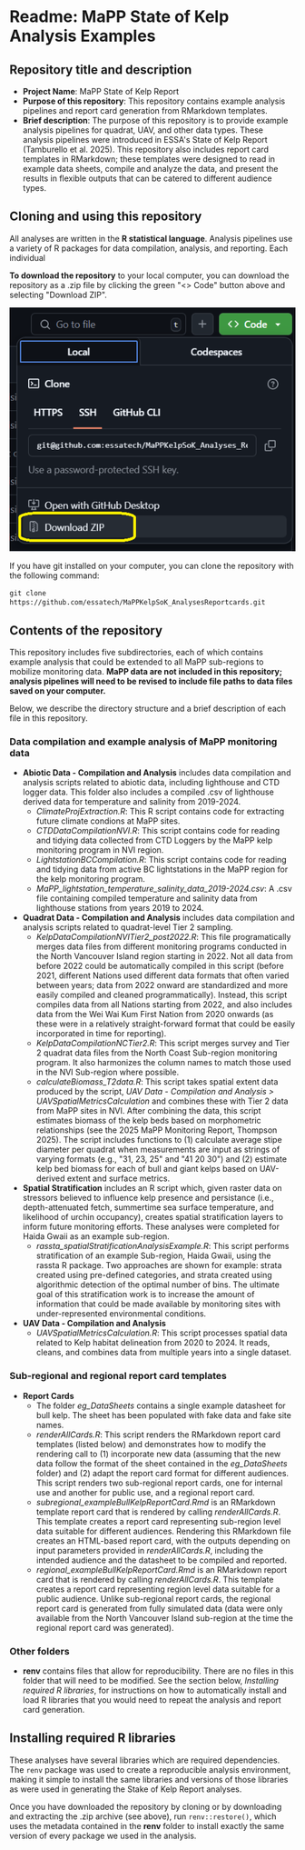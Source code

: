 # Readme: MaPP State of Kelp Analysis Examples

## Repository title and description

* **Project Name**: MaPP State of Kelp Report
* **Purpose of this repository**: This repository contains example analysis pipelines and report card generation from RMarkdown templates.
* **Brief description**: The purpose of this repository is to provide example analysis pipelines for quadrat, UAV, and other data types. These analysis pipelines were introduced in ESSA's State of Kelp Report (Tamburello et al. 2025). This repository also includes report card templates in RMarkdown; these templates were designed to read in example data sheets, compile and analyze the data, and present the results in flexible outputs that can be catered to different audience types. 

## Cloning and using this repository

All analyses are written in the **R statistical language**.
Analysis pipelines use a variety of R packages for data compilation, analysis, and reporting. 
Each individual 

**To download the repository** to your local computer, you can download the repository as a .zip file by clicking the green "<> Code" button above and selecting "Download ZIP". 

![alt text](image.png)

If you have git installed on your computer, you can clone the repository with the following command: 

```
git clone https://github.com/essatech/MaPPKelpSoK_AnalysesReportcards.git
```

## Contents of the repository

This repository includes five subdirectories, each of which contains example analysis that could be extended to all MaPP sub-regions to mobilize monitoring data. 
**MaPP data are not included in this repository; analysis pipelines will need to be revised to include file paths to data files saved on your computer.**

Below, we describe the directory structure and a brief description of each file in this repository. 

### Data compilation and example analysis of MaPP monitoring data

* **Abiotic Data - Compilation and Analysis** includes data compilation and analysis scripts related to abiotic data, including lighthouse and CTD logger data. This folder also includes a compiled .csv of lighthouse derived data for temperature and salinity from 2019-2024.
    - *ClimateProjExtraction.R*: This R script contains code for extracting future climate condions at MaPP sites. 
    - *CTDDataCompilationNVI.R*: This script contains code for reading and tidying data collected from CTD Loggers by the MaPP kelp monitoring program in NVI region.
    - *LightstationBCCompilation.R*: This script contains code for reading and tidying data from active BC lightstations in the MaPP region for the kelp monitoring program.
    - *MaPP_lightstation_temperature_salinity_data_2019-2024.csv*: A .csv file containing compiled temperature and salinity data from lighthouse stations from years 2019 to 2024.
* **Quadrat Data - Compilation and Analysis** includes data compilation and analysis scripts related to quadrat-level Tier 2 sampling. 
    - *KelpDataCompilationNVITier2_post2022.R*: This file programatically merges data files from different monitoring programs conducted in the North Vancouver Island region starting in 2022. Not all data from before 2022 could be automatically compiled in this script (before 2021, different Nations used different data formats that often varied between years; data from 2022 onward are standardized and more easily compiled and cleaned programmatically). Instead, this script compiles data from all Nations starting from 2022, and also includes data from the Wei Wai Kum First Nation from 2020 onwards (as these were in a relatively straight-forward format that could be easily incorporated in time for reporting).
    - *KelpDataCompilationNCTier2.R*: This script merges survey and Tier 2 quadrat data files from the North Coast Sub-region monitoring program. It also harmonizes the column names to match those used in the NVI Sub-region where possible. 
    - *calculateBiomass_T2data.R*: This script takes spatial extent data produced by the script, *UAV Data - Compilation and Analysis > UAVSpatialMetricsCalculation* and combines these with Tier 2 data from MaPP sites in NVI. After combining the data, this script estimates biomass of the kelp beds based on morphometric relationships (see the 2025 MaPP Monitoring Report, Thompson 2025). The script includes functions to (1) calculate average stipe diameter per quadrat when measurements are input as strings of varying formats (e.g., "31, 23, 25" and "41 20 30") and (2) estimate kelp bed biomass for each of bull and giant kelps based on UAV-derived extent and surface metrics. 
* **Spatial Stratification** includes an R script which, given raster data on stressors believed to influence kelp presence and persistance (i.e., depth-attenuated fetch, summertime sea surface temperature, and likelihood of urchin occupancy), creates spatial stratification layers to inform future monitoring efforts. These analyses were completed for Haida Gwaii as an example sub-region.  
    - *rassta_spatialStratificationAnalysisExample.R*: This script performs stratification of an example Sub-region, Haida Gwaii, using the rassta R package. Two approaches are shown for example: strata created using pre-defined categories, and strata created using algorithmic detection of the optimal number of bins. The ultimate goal of this stratification work is to increase the amount of information that could be made available by monitoring sites with under-represented environmental conditions.
* **UAV Data - Compilation and Analysis**
    - *UAVSpatialMetricsCalculation.R*: This script processes spatial data related to Kelp habitat delineation from 2020 to 2024. It reads, cleans, and combines data from multiple years into a single dataset.

### Sub-regional and regional report card templates 

* **Report Cards**
    - The folder *eg_DataSheets* contains a single example datasheet for bull kelp. The sheet has been populated with fake data and fake site names. 
    - *renderAllCards.R*: This script renders the RMarkdown report card templates (listed below) and demonstrates how to modify the rendering call to (1) incorporate new data (assuming that the new data follow the format of the sheet contained in the *eg_DataSheets* folder) and (2) adapt the report card format for different audiences. This script renders two sub-regional report cards, one for internal use and another for public use, and a regional report card.
    - *subregional_exampleBullKelpReportCard.Rmd* is an RMarkdown template report card that is rendered by calling *renderAllCards.R*. This template creates a report card representing sub-region level data suitable for different audiences. Rendering this RMarkdown file creates an HTML-based report card, with the outputs depending on input parameters provided in *renderAllCards.R*, including the intended audience and the datasheet to be compiled and reported.  
    - *regional_exampleBullKelpReportCard.Rmd* is an RMarkdown report card that is rendered by calling *renderAllCards.R*. This template creates a report card representing region level data suitable for a public audience. Unlike sub-regional report cards, the regional report card is generated from fully simulated data (data were only available from the North Vancouver Island sub-region at the time the regional report card was generated).


### Other folders

* **renv** contains files that allow for reproducibility. There are no files in this folder that will need to be modified. See the section below, *Installing required R libraries*, for instructions on how to automatically install and load R libraries that you would need to repeat the analysis and report card generation. 

## Installing required R libraries

These analyses have several libraries which are required dependencies.
The `renv` package was used to create a reproducible analysis environment, making it simple to install the same libraries and versions of those libraries as were used in generating the Stake of Kelp Report analyses. 

Once you have downloaded the repository by cloning or by downloading and extracting the .zip archive (see above), 
run `renv::restore()`, which uses the metadata contained in the **renv** folder to install exactly the same version of every package we used in the analysis. 